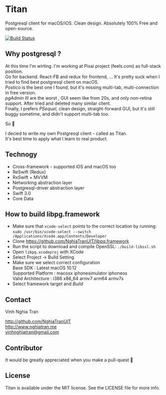 
# Titan
Postgresql client for macOS/iOS. Clean design. Absolutely 100% Free and open-source.

[![Build Status](https://api.travis-ci.org/NghiaTranUIT/Titan-Postgresql.svg?branch=master)](https://travis-ci.org/NghiaTranUIT/Titan-Postgresql)

## Why postgresql ?
At this time I'm wirting. I'm working at Pixai project (feels.com) as full-stack position.  
Go for backend. React-FB and redux for frontend, ...
It's pretty suck when I tried to find best postgresql client on macOS.  
*Postico* is the best one I found, but it's missing  multi-tab, multi-connection in free version.  
*pgAdmin III* are the worst , GUI  seem like from 20s, and only non-retina support.
After tried  and deleted many similar client.  
Finally, I prefers *PSequel*, clean design, straight-forward GUI, but it's still buggy sometime, and didn't support multi-tab too.

So  🤔  

I decied to write my own Postgresql client - called as Titan.  
It's best time to apply what I learn to real product.

## Technogy

*   Cross-framework  - supported iOS and macOS too
*   ReSwift (Redux)
*   RxSwift + MVVM
*   Networking abstraction layer
*   Postgresql-driver abstraction layer
*   Swift 3.0
*   Core Data

## How to build libpg.framework
*  Make sure that `xcode-select` points to the correct location by running:
    `sudo /usr/bin/xcode-select --switch /Applications/Xcode.app/Contents/Developer`
*  Clone https://github.com/NghiaTranUIT/libpq.framework  
* Run the script to download and compile OpenSSL:
    `./build-libssl.sh`  
* Open `libpq.xcodeproj` with XCode  
* Select Project  -> Build Setting
* Make sure we select correct configuration  
Base SDK :  Latest macOS 10.12  
Supported Platform  :  macosx  iphonesimulator  iphoneos  
Valid  Architecture :  i386  x86_64  armv7  arm64  armv7s  
* Select framework target  and *Build*

## Contact

Vinh Nghia Tran

http://github.com/NghiaTranUIT  
http://www.nghiatran.me  
vinhnghiatran@gmail.com  

## Contributor
It would be greatly appreciated  when you make a pull-quest  🤗

## License

Titan is available under the MIT license. See the LICENSE file for more info.
